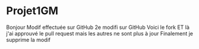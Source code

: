 # Projet1GM
Bonjour
Modif effectuée sur GitHub
2e modifi sur GitHub
Voici le fork
ET là j'ai approuvé le pull request mais les autres ne sont plus à jour
Finalement je supprime la modif

